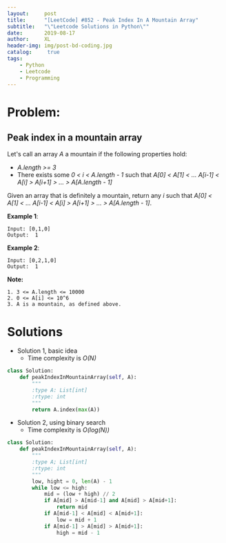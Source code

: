 ```yaml
---
layout:     post
title:      "[LeetCode] #852 - Peak Index In A Mountain Array"
subtitle:   "\"Leetcode Solutions in Python\""
date:       2019-08-17
author:     XL
header-img: img/post-bd-coding.jpg
catalog: 	 true
tags:
    - Python
    - Leetcode
    - Programming
---
```


# Problem: 
 
## Peak index in a mountain array

Let's call an array *A* a mountain if the following properties hold:

- *A.length >= 3* 
- There exists some *0 < i < A.length - 1* such that *A[0] < A[1] < ... A[i-1] < A[i] > A[i+1] > ... > A[A.length - 1]*

Given an array that is definitely a mountain, return any *i* such that *A[0] < A[1] < … A[i-1] < A[i] > A[i+1] > … > A[A.length - 1]*.

**Example 1**:

    Input: [0,1,0]
    Output:  1

**Example 2**:

    Input: [0,2,1,0]
    Output:  1

**Note:**

    1. 3 <= A.length <= 10000
    2. 0 <= A[i] <= 10^6
    3. A is a mountain, as defined above.

# Solutions
- Solution 1, basic idea
    - Time complexity is *O(N)*

```python
class Solution:
	def peakIndexInMountainArray(self, A):
		"""
		:type A: List[int]
		:rtype: int
		"""
		return A.index(max(A))

```

- Solution 2, using binary search
    - Time complexity is *O(log(N))*

```python
class Solution:
	def peakIndexInMountainArray(self, A):
		"""
		:type A; List[int]
		:rtype: int
		"""
		low, hight = 0, len(A) - 1
		while low <= high:
			mid = (low + high) // 2
			if A[mid] > A[mid-1] and A[mid] > A[mid+1]:
				return mid
			if A[mid-1] < A[mid] < A[mid+1]:
				low = mid + 1
			if A[mid-1] > A[mid] > A[mid+1]:
				high = mid - 1

```